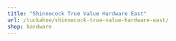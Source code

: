 ```yaml
---
title: "Shinnecock True Value Hardware East"
url: /tuckahoe/shinnecock-true-value-hardware-east/
shop: hardware
---
```

